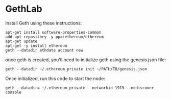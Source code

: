 # GethLab

Install Geth using these instructions:

```
apt-get install software-properties-common
add-apt-repository -y ppa:ethereum/ethereum
apt-get update                      
apt-get -y install ethereum
geth --datadir ethdata account new

```

once geth is created, you'll need to initialize geth using the genesis.json file:

```
geth --datadir ~/.ethereum_private init ~/PATH/TO/genesis.json
```

Once initialized, run this code to start the node:
```
geth --datadir= ~/.ethereum_private --networkid 1919 --nodiscover console
```
